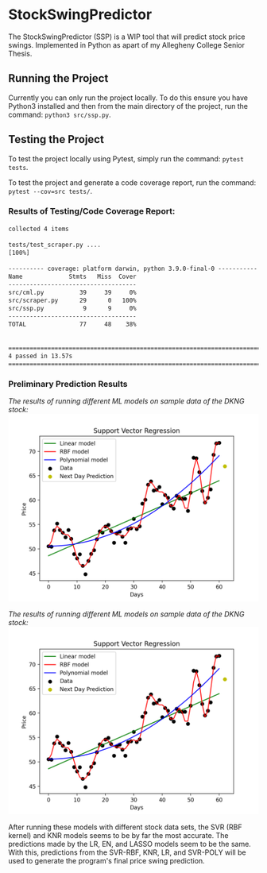 # StockSwingPredictor
The StockSwingPredictor (SSP) is a WIP tool that will predict stock price swings. Implemented in Python as apart of my Allegheny College Senior Thesis.

## Running the Project
Currently you can only run the project locally. To do this ensure you have Python3 installed and then from the main directory of the project, run the command: `python3 src/ssp.py`.

## Testing the Project
To test the project locally using Pytest, simply run the command: `pytest tests`.

To test the project and generate a code coverage report, run the command: `pytest --cov=src tests/`.

### Results of Testing/Code Coverage Report:
```
collected 4 items

tests/test_scraper.py ....                                                                                                                                                                           [100%]

---------- coverage: platform darwin, python 3.9.0-final-0 -----------
Name             Stmts   Miss  Cover
------------------------------------
src/cml.py          39     39     0%
src/scraper.py      29      0   100%
src/ssp.py           9      9     0%
------------------------------------
TOTAL               77     48    38%


============================================================================================ 4 passed in 13.57s ============================================================================================
```

### Preliminary Prediction Results
*The results of running different ML models on sample data of the DKNG stock:*
![SVR Results](resources/svr_results.png)


*The results of running different ML models on sample data of the DKNG stock:*
![SVR Results](resources/svr_results.png)

After running these models with different stock data sets, the SVR (RBF kernel) and KNR models seems to be by far the most accurate. The predictions made by the LR, EN, and LASSO models seem to be the same. With this, predictions from the SVR-RBF, KNR, LR, and SVR-POLY will be used to generate the program's final price swing prediction.
